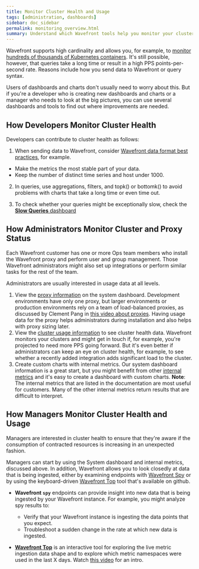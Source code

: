 ```yaml
---
title: Monitor Cluster Health and Usage
tags: [administration, dashboards]
sidebar: doc_sidebar
permalink: monitoring_overview.html
summary: Understand which Wavefront tools help you monitor your cluster
---
```


Wavefront supports high cardinality and allows you, for example, to [monitor hundreds of thousands of Kubernetes containers](https://www.wavefront.com/wavefront-for-vmworld-us-2019/). It's still possible, however, that queries take a long time or result in a high PPS points-per-second rate. Reasons include how you send data to Wavefront or query syntax.

Users of dashboards and charts don't usually need to worry about this. But if you're a developer who is creating new dashboards and charts or a manager who needs to look at the big pictures, you can use several dashboards and tools to find out where improvements are needed.


## How Developers Monitor Cluster Health

Developers can contribute to cluster health as follows:

1. When sending data to Wavefront, consider [Wavefront data format best practices](wavefront_data_format.html#wavefront-data-format-best-practices), for example.
* Make the metrics the most stable part of your data.
* Keep the number of distinct time series and host under 1000.

2. In queries, use aggregations, filters, and topk() or bottomk() to avoid problems with charts that take a long time or even time out.

3. To check whether your queries might be exceptionally slow, check the [**Slow Queries** dashboard](wavefront_monitoring.html#examine-slow-queries)

## How Administrators Monitor Cluster and Proxy Status

Each Wavefront customer has one or more Ops team members who install the Wavefront proxy and perform user and group management. Those Wavefront administrators might also set up integrations or perform similar tasks for the rest of the team.

Administrators are usually interested in usage data at all levels.

1. View the [proxy information](monitoring_proxies.html) on the system dashboard. Development environments have only one proxy, but larger environments or production environments rely on a team of load-balanced proxies, as discussed by Clement Pang in [this video about proxies](https://youtu.be/Lrm8UuxrsqA).
    Having usage data for the proxy helps administrators during installation and also helps with proxy sizing later.
2. View the [cluster usage information](wavefront_monitoring.html) to see cluster health data. Wavefront monitors your clusters and might get in touch if, for example, you're projected to need more PPS going forward. But it's even better if administrators can keep an eye on cluster health, for example, to see whether a recently added integration adds significant load to the cluster.
3. Create custom charts with internal metrics. Our system dashboard information is a great start, but you might benefit from other [internal metrics](wavefront_monitoring.html#using-internal-metrics-to-optimize-performance) and it's easy to create a dashboard with custom charts.
   **Note**: The internal metrics that are listed in the documentation are most useful for customers. Many of the other internal metrics return results that are difficult to interpret.

## How Managers Monitor Cluster Health and Usage

Managers are interested in cluster health to ensure that they're aware if the consumption of contracted resources is increasing in an unexpected fashion.

Managers can start by using the System dashboard and internal metrics, discussed above. In addition, Wavefront allows you to look closedly at data that is being ingested, either by examining endpoints with [Wavefront Spy]() or by using the keyboard-driven [Wavefront Top]() tool that's available on github.

* **Wavefront `spy`** endpoints can provide insight into new data that is being ingested by your Wavefront instance. For example, you might analyze spy results to:
  * Verify that your Wavefront instance is ingesting the data points that you expect.
  * Troubleshoot a sudden change in the rate at which new data is ingested.

* [**Wavefront Top**](https://github.com/wavefrontHQ/wftop) is an interactive tool for exploring the live metric ingestion data shape and to explore which metric namespaces were used in the last X days. Watch [this video]() for an intro.

<!--- Discuss new Ingestion Policies here --->
